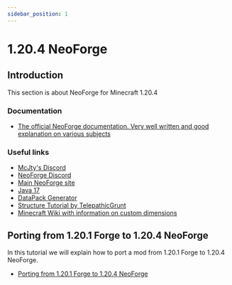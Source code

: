 ```yaml
---
sidebar_position: 1
---
```


# 1.20.4 NeoForge

## Introduction

This section is about NeoForge for Minecraft 1.20.4

### Documentation

* [The official NeoForge documentation. Very well written and good explanation on various subjects](https://docs.neoforged.net/)

### Useful links

* [McJty's Discord](https://discord.gg/knAXM4G)
* [NeoForge Discord](https://discord.gg/UvedJ9m)
* [Main NeoForge site](https://neoforged.net/)
* [Java 17](https://adoptium.net/)
* [DataPack Generator](https://misode.github.io)
* [Structure Tutorial by TelepathicGrunt](https://github.com/TelepathicGrunt/StructureTutorialMod)
* [Minecraft Wiki with information on custom dimensions](https://minecraft.fandom.com/wiki/Custom_dimension)

## Porting from 1.20.1 Forge to 1.20.4 NeoForge

In this tutorial we will explain how to port a mod from 1.20.1 Forge to 1.20.4 NeoForge.

* [Porting from 1.20.1 Forge to 1.20.4 NeoForge](./porting.md)